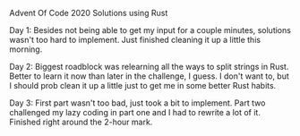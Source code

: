 Advent Of Code 2020 Solutions using Rust

Day 1:
Besides not being able to get my input for a couple minutes, solutions wasn't too hard to implement. Just finished cleaning it up a little this morning.

Day 2:
Biggest roadblock was relearning all the ways to split strings in Rust. Better to learn it now than later in the challenge, I guess. I don't want to, but I should prob clean it up a little just to get me in some better Rust habits.

Day 3:
First part wasn't too bad, just took a bit to implement. Part two challenged my lazy coding in part one and I had to rewrite a lot of it. Finished right around the 2-hour mark.
